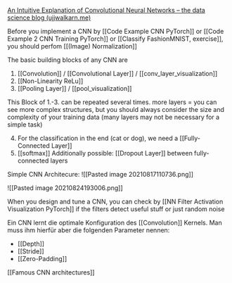 [An Intuitive Explanation of Convolutional Neural Networks – the data science blog (ujjwalkarn.me)](https://ujjwalkarn.me/2016/08/11/intuitive-explanation-convnets/)

Before you implement a CNN by [[Code Example CNN PyTorch]] or [[Code Example 2 CNN Training PyTorch]] or [[Classify FashionMNIST, exercise]], you should perfom [[(Image) Normalization]]

The basic building blocks of any CNN are
1.  [[Convolution]] / [[Convolutional Layer]] / [[conv_layer_visualization]]
2.  [[Non-Linearity ReLu]]
3. [[Pooling Layer]] / [[pool_visualization]]

This Block of 1.-3. can be repeated several times. more layers = you can see more complex structures, but you should always consider the size and complexity of your training data (many layers may not be necessary for a simple task)

4. For the classification in the end (cat or dog), we need a [[Fully-Connected Layer]]
5. [[softmax]]
Additionally possible:
[[Dropout Layer]] between fully-connected layers

Simple CNN Architecure:
![[Pasted image 20210817110736.png]]

![[Pasted image 20210824193006.png]]

When you design and tune a CNN, you can check by [[NN Filter Activation Visualization PyTorch]] if the filters detect useful stuff or just random noise

Ein CNN lernt die optimale Konfiguration des [[Convolution]] Kernels. Man muss ihm hierfür aber die folgenden Parameter nennen:
- [[Depth]]
- [[Stride]]
- [[Zero-Padding]]

[[Famous CNN architectures]]